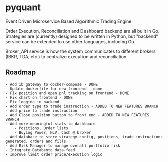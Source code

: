 # pyquant
Event Driven Microservice Based Algorithmic Trading Engine.

Order Execution, Reconciliation and Dashboard backend are all built in Go. 
Strategies are (currently) designed to be written in Python, but "backend" service
can be extended to use other languages, including Go.

Broker_API service is how the system communicates to different
brokers (IBKR, TDA, etc.) to centralize execution and reconciliation. 

## Roadmap
    - Add ib gateway to docker-compose - DONE
    - Update dockerfile for new frontend - done
    - Fix position and open pnl tracking on frontend - DONE
    - Fix chart on frontend - DONE
    - Fix logging in backend
    - Add order type to trade instruction - ADDED TO NEW FEATURES BRANCH
    - Add price to trade instruction
    - Add Close position button to front end - ADDED TO NEW FEATURES BRANCH
    - Add more meaningful stats to dashboard
        - Positions, Order lists
        - Buying Power, NLV, Cash @ broker
    - Add database to store strategy-config, positions, trade instructions generated, orders and fills
    - Add Risk Manager to manage overall portfolio risk
    - Integrate Databento data-feed
    - Improve limit order price/execution logic


